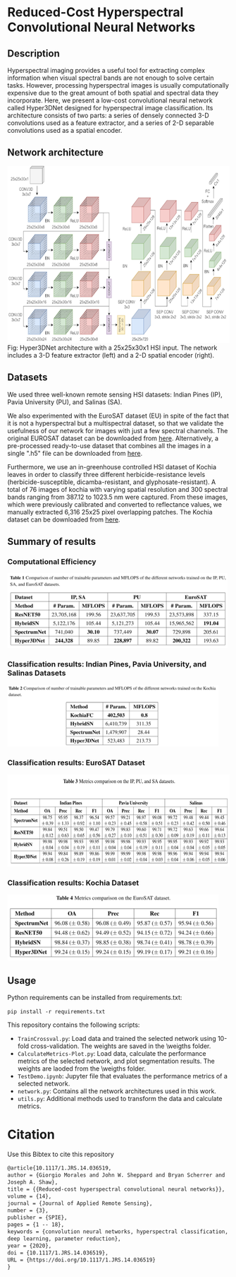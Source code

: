 # Reduced-Cost Hyperspectral Convolutional Neural Networks

## Description

Hyperspectral imaging provides a useful tool for extracting complex information when visual spectral bands are not enough to solve certain tasks. However, processing hyperspectral images is usually computationally expensive due to the great amount of both spatial and spectral data they incorporate.
Here, we present a low-cost convolutional neural network called Hyper3DNet designed for hyperspectral image classification. Its architecture consists of two parts: a series of densely connected 3-D convolutions used as a feature extractor, and a series of 2-D separable convolutions used as a spatial encoder.

## Network architecture

<img src=https://github.com/GiorgioMorales/hyper3dnet/blob/master/Network.png alt="alt text" width=700 height=400>
Fig: Hyper3DNet architecture with a 25x25x30x1 HSI input. The network includes a 3-D feature extractor (left) and a 2-D spatial encoder (right).

## Datasets

We used three well-known remote sensing HSI datasets: Indian Pines (IP), Pavia University (PU), and Salinas (SA). 

We also experimented with the EuroSAT dataset (EU) in spite of the fact that it is not a hyperspectral but a multispectral dataset, 
so that we validate the usefulness of our network for images with just a few spectral channels. The original EUROSAT dataset can be downloaded from 
[here](https://github.com/phelber/EuroSAT). Alternatively, a pre-processed ready-to-use dataset that combines all the images in a single ".h5" file can be downloaded from
[here](https://montana.box.com/s/wqakb91vp3fwe272ctx88n791s4gnqvj).

Furthermore, we use an in-greenhouse controlled HSI dataset of Kochia leaves in order to classify three different herbicide-resistance levels (herbicide-susceptible, dicamba-resistant, and glyphosate-resistant). 
A total of 76 images of kochia with varying spatial resolution and 300 spectral bands ranging from 387.12 to 1023.5 nm were captured. From these images, which were previously calibrated and converted to reflectance values, we manually extracted 6,316 25x25 pixel overlapping patches. The Kochia dataset can be downloaded from [here](https://montana.box.com/s/mhpi7mxlw68abb616v0zl9t03zfwue63).

## Summary of results

### Computational Efficiency

<img src=https://github.com/GiorgioMorales/hyper3dnet/blob/master/results/table1.png alt="alt text" width=500 height=170>

### Classification results: Indian Pines, Pavia University, and Salinas Datasets

<img src=https://github.com/GiorgioMorales/hyper3dnet/blob/master/results/table2.png alt="alt text" width=480 height=140>

### Classification results: EuroSAT Dataset

<img src=https://github.com/GiorgioMorales/hyper3dnet/blob/master/results/table3.png alt="alt text" width=550 height=210>

### Classification results: Kochia Dataset

<img src=https://github.com/GiorgioMorales/hyper3dnet/blob/master/results/table4.png alt="alt text" width=480 height=150>

## Usage

Python requirements can be installed from requirements.txt:

`pip install -r requirements.txt`

This repository contains the following scripts:

* `TrainCrossval.py`: Load data and trained the selected network using 10-fold cross-validation. The weights are saved in the \weigths folder.
* `CalculateMetrics-Plot.py`: Load data, calculate the performance metrics of the selected network, and plot segmentation results. The weights are laoded from the \weigths folder.
* `TestDemo.ipynb`: Jupyter file that evaluates the performance metrics of a selected network.
* `network.py`: Contains all the network architectures used in this work.
* `utils.py`: Additional methods used to transform the data and calculate metrics.

# Citation
Use this Bibtex to cite this repository

```
@article{10.1117/1.JRS.14.036519,
author = {Giorgio Morales and John W. Sheppard and Bryan Scherrer and Joseph A. Shaw},
title = {{Reduced-cost hyperspectral convolutional neural networks}},
volume = {14},
journal = {Journal of Applied Remote Sensing},
number = {3},
publisher = {SPIE},
pages = {1 -- 18},
keywords = {convolution neural networks, hyperspectral classification, deep learning, parameter reduction},
year = {2020},
doi = {10.1117/1.JRS.14.036519},
URL = {https://doi.org/10.1117/1.JRS.14.036519}
}
```
